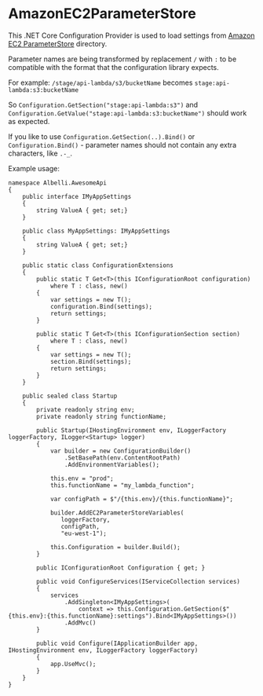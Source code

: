 # AmazonEC2ParameterStore

This .NET Core Configuration Provider is used to load settings from [Amazon EC2 ParameterStore](AmazonEC2ParameterStore) directory.

Parameter names are being transformed by replacement `/` with `:` to be compatible with the format that the configuration library expects. 

For example:
`/stage/api-lambda/s3/bucketName` becomes `stage:api-lambda:s3:bucketName`

So
`Configuration.GetSection("stage:api-lambda:s3")` and `Configuration.GetValue("stage:api-lambda:s3:bucketName")` should work as expected. 

If you like to use `Configuration.GetSection(..).Bind()` or `Configuration.Bind()` - parameter names should not contain any extra characters, like `.-_`.

Example usage:

```
namespace Albelli.AwesomeApi
{
    public interface IMyAppSettings
    {
        string ValueA { get; set;}
    }

    public class MyAppSettings: IMyAppSettings
    {
        string ValueA { get; set;}
    }

    public static class ConfigurationExtensions
    {
        public static T Get<T>(this IConfigurationRoot configuration)
            where T : class, new()
        {
            var settings = new T();
            configuration.Bind(settings);
            return settings;
        }

        public static T Get<T>(this IConfigurationSection section)
            where T : class, new()
        {
            var settings = new T();
            section.Bind(settings);
            return settings;
        }
    }

    public sealed class Startup
    {
        private readonly string env;
        private readonly string functionName;

        public Startup(IHostingEnvironment env, ILoggerFactory loggerFactory, ILogger<Startup> logger)
        {
            var builder = new ConfigurationBuilder()
                .SetBasePath(env.ContentRootPath)
                .AddEnvironmentVariables();

            this.env = "prod";
            this.functionName = "my_lambda_function";

            var configPath = $"/{this.env}/{this.functionName}";

            builder.AddEC2ParameterStoreVariables(
               loggerFactory,
               configPath,
               "eu-west-1");

            this.Configuration = builder.Build();
        }

        public IConfigurationRoot Configuration { get; }

        public void ConfigureServices(IServiceCollection services)
        {
            services
                .AddSingleton<IMyAppSettings>(
                    context => this.Configuration.GetSection($"{this.env}:{this.functionName}:settings").Bind<IMyAppSettings>())
                .AddMvc()
        }

        public void Configure(IApplicationBuilder app, IHostingEnvironment env, ILoggerFactory loggerFactory)
        {
            app.UseMvc();
        }
    }
}

```

[AmazonEC2ParameterStore]: http://docs.aws.amazon.com/systems-manager/latest/userguide/sysman-paramstore-working.html


  